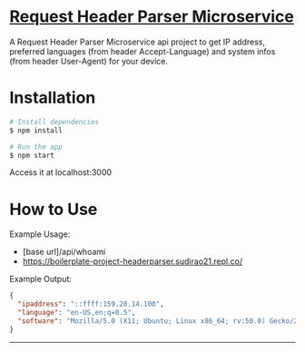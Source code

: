 # [Request Header Parser Microservice](https://www.freecodecamp.org/learn/apis-and-microservices/apis-and-microservices-projects/request-header-parser-microservice)
A Request Header Parser Microservice api project to get IP address, preferred languages (from header Accept-Language) and system infos (from header User-Agent) for your device.

# Installation

```bash
# Install dependencies
$ npm install

# Run the app
$ npm start
```
Access it at localhost:3000


# How to Use

Example Usage:
- [base url]/api/whoami
- https://boilerplate-project-headerparser.sudirao21.repl.co/

Example Output:
```json
{
  "ipaddress": "::ffff:159.20.14.100",
  "language": "en-US,en;q=0.5",
  "software": "Mozilla/5.0 (X11; Ubuntu; Linux x86_64; rv:50.0) Gecko/20100101 Firefox/50.0"
}
```

---
